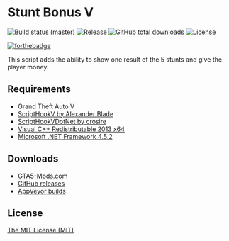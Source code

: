 # Stunt Bonus V

[![Build status (master)](https://img.shields.io/appveyor/ci/kagikn/glowingpickups.svg?style=flat-square)](https://ci.appveyor.com/project/kagikn/stuntbonusv)
[![Release](https://img.shields.io/github/release/kagikn/StuntBonusV.svg?style=flat-square)](https://github.com/kagikn/StuntBonusV/releases/latest)
[![GitHub total downloads](https://img.shields.io/github/downloads/kagikn/StuntBonusV/total.svg?style=flat-square)](https://github.com/kagikn/GlowingPickups/releases)
[![License](https://img.shields.io/github/license/kagikn/StuntBonusV.svg?style=flat-square)](./LICENSE.md)

[![forthebadge](http://forthebadge.com/images/badges/60-percent-of-the-time-works-every-time.svg)](http://forthebadge.com)

This script adds the ability to show one result of the 5 stunts and give the player money.

## Requirements

* Grand Theft Auto V
* [ScriptHookV by Alexander Blade](http://www.dev-c.com/gtav/scripthookv/)
* [ScriptHookVDotNet by crosire](https://github.com/crosire/scripthookvdotnet)
* [Visual C++ Redistributable 2013 x64](https://www.microsoft.com/en-us/download/details.aspx?id=40784)
* [Microsoft .NET Framework 4.5.2](http://www.microsoft.com/en-us/download/details.aspx?id=42643)

## Downloads

* [GTA5-Mods.com](https://www.gta5-mods.com/scripts/stunt-bonus-v)
* [GitHub releases](https://github.com/kagikn/StuntBonusV/releases)
* [AppVeyor builds](https://ci.appveyor.com/project/kagikn/stuntbonusv/build/artifacts)

## License

[The MIT License (MIT)](./LICENSE.md)
